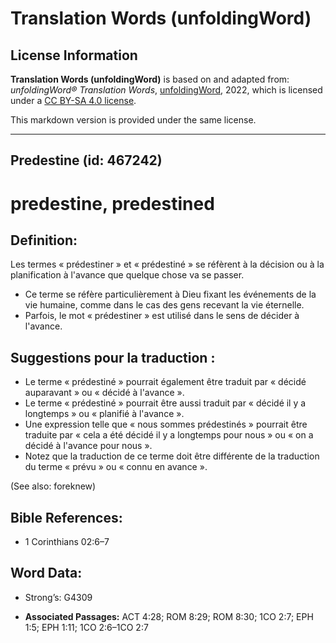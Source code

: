 # Translation Words (unfoldingWord)

## License Information

**Translation Words (unfoldingWord)** is based on and adapted from: _unfoldingWord® Translation Words_, [unfoldingWord](https://unfoldingword.org/utw), 2022, which is licensed under a [CC BY-SA 4.0 license](https://creativecommons.org/licenses/by-sa/4.0/legalcode.en).

This markdown version is provided under the same license.



--------------------------------

## Predestine (id: 467242)

predestine, predestined
=======================

Definition:
-----------

Les termes « prédestiner » et « prédestiné » se réfèrent à la décision ou à la planification à l'avance que quelque chose va se passer.

* Ce terme se réfère particulièrement à Dieu fixant les événements de la vie humaine, comme dans le cas des gens recevant la vie éternelle.
* Parfois, le mot « prédestiner » est utilisé dans le sens de décider à l'avance.

Suggestions pour la traduction :
--------------------------------

* Le terme « prédestiné » pourrait également être traduit par « décidé auparavant » ou « décidé à l'avance ».
* Le terme « prédestiné » pourrait être aussi traduit par « décidé il y a longtemps » ou « planifié à l'avance ».
* Une expression telle que « nous sommes prédestinés » pourrait être traduite par « cela a été décidé il y a longtemps pour nous » ou « on a décidé à l'avance pour nous ».
* Notez que la traduction de ce terme doit être différente de la traduction du terme « prévu » ou « connu en avance ».

(See also: foreknew)

Bible References:
-----------------

* 1 Corinthians 02:6–7

Word Data:
----------

* Strong’s: G4309

* **Associated Passages:** ACT 4:28; ROM 8:29; ROM 8:30; 1CO 2:7; EPH 1:5; EPH 1:11; 1CO 2:6–1CO 2:7


